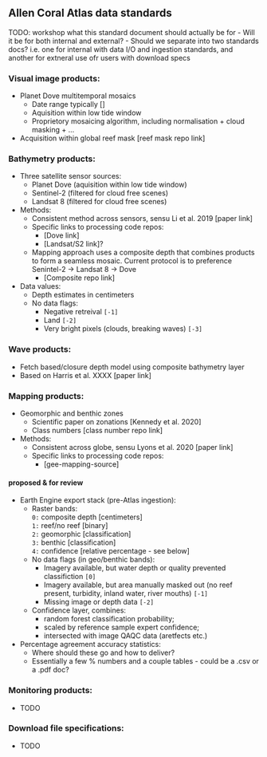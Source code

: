 ## Allen Coral Atlas data standards ##
TODO: workshop what this standard document should actually be for
    - Will it be for both internal and external?
    - Should we separate into two standards docs? i.e. one for internal with data I/O and ingestion standards, and another for extneral use ofr users with download specs

### Visual image products: ###
- Planet Dove multitemporal mosaics
    - Date range typically []
    - Aquisition within low tide window
    - Proprietory mosaicing algorithm, including normalisation + cloud masking + ...
- Acquisition within global reef mask [reef mask repo link]

### Bathymetry products: ###
- Three satellite sensor sources:
    - Planet Dove (aquisition within low tide window)
    - Sentinel-2 (filtered for cloud free scenes)
    - Landsat 8 (filtered for cloud free scenes)
- Methods:
    - Consistent method across sensors, sensu Li et al. 2019 [paper link]
    - Specific links to processing code repos:
        - [Dove link]
        - [Landsat/S2 link]?
    - Mapping approach uses a composite depth that combines products to form a seamless mosaic. Current protocol is to preference Senintel-2 -> Landsat 8 -> Dove
        - [Composite repo link]
- Data values:
    - Depth estimates in centimeters
    - No data flags:
        - Negative retreival `[-1]`
        - Land `[-2]`
        - Very bright pixels (clouds, breaking waves) `[-3]`

### Wave products: ###
- Fetch based/closure depth model using composite bathymetry layer
- Based on Harris et al. XXXX [paper link]

### Mapping products: ###
- Geomorphic and benthic zones
    - Scientific paper on zonations [Kennedy et al. 2020]
    - Class numbers [class number repo link]
- Methods:
    - Consistent across globe, sensu Lyons et al. 2020 [paper link]
    - Specific links to processing code repos:
        - [gee-mapping-source]
#### proposed & for review ####
-  Earth Engine export stack (pre-Atlas ingestion):  
    - Raster bands:  
        `0:` composite depth [centimeters]  
        `1:` reef/no reef [binary]  
        `2:` geomorphic [classification]  
        `3:` benthic [classification]  
        `4:` confidence [relative percentage - see below]  
    - No data flags (in geo/benthic bands):  
        - Imagery available, but water depth or quality prevented classifiction `[0]`  
        - Imagery available, but area manually masked out (no reef present, turbidity, inland water, river mouths) `[-1]`  
        - Missing image or depth data `[-2]`  
    - Confidence layer, combines:  
        - random forest classification probability;  
        - scaled by reference sample expert confidence;  
        - intersected with image QAQC data (aretfects etc.)  
- Percentage agreement accuracy statistics:
    - Where should these go and how to deliver?
    - Essentially a few % numbers and a couple tables - could be a .csv or a .pdf doc?

### Monitoring products: ###
- TODO

### Download file specifications: ###
- TODO

